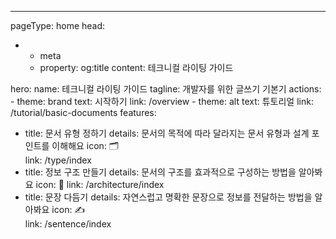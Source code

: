 ---
pageType: home
head:
  - - meta
    - property: og:title
      content: 테크니컬 라이팅 가이드

hero:
  name: 테크니컬 라이팅 가이드
  tagline: 개발자를 위한 글쓰기 기본기
  actions:
    - theme: brand
      text: 시작하기
      link: /overview
    - theme: alt
      text: 튜토리얼
      link: /tutorial/basic-documents
features:

- title: 문서 유형 정하기
  details: 문서의 목적에 따라 달라지는 문서 유형과 설계 포인트를 이해해요
  icon: 🗂️  
  link: /type/index
- title: 정보 구조 만들기
  details: 문서의 구조를 효과적으로 구성하는 방법을 알아봐요
  icon: 📑
  link: /architecture/index
- title: 문장 다듬기
  details: 자연스럽고 명확한 문장으로 정보를 전달하는 방법을 알아봐요
  icon: ✍️  
  link: /sentence/index